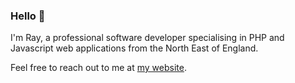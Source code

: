### Hello 👋

I'm Ray, a professional software developer specialising in PHP and Javascript web applications from the North East of England.

Feel free to reach out to me at <a href="https://rayblair.com" target="_blank">my website</a>.

<!--
**rayblair06/rayblair06** is a ✨ _special_ ✨ repository because its `README.md` (this file) appears on your GitHub profile.

Here are some ideas to get you started:

- 🔭 I’m currently working on ...
- 🌱 I’m currently learning ...
- 👯 I’m looking to collaborate on ...
- 🤔 I’m looking for help with ...
- 💬 Ask me about ...
- 📫 How to reach me: ...
- 😄 Pronouns: ...
- ⚡ Fun fact: ...
-->
